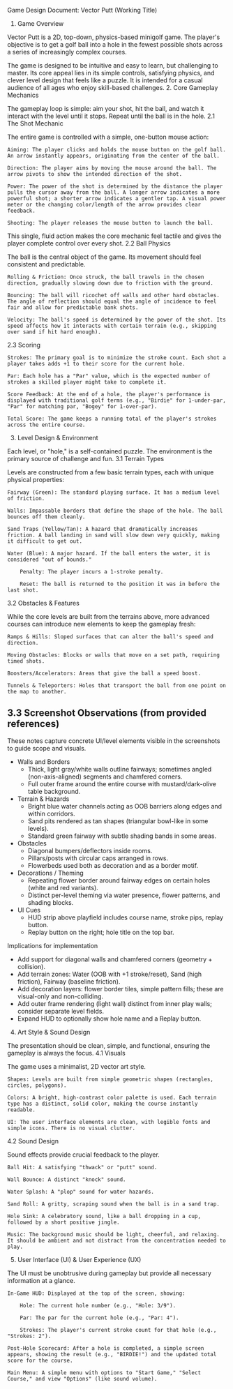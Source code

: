 Game Design Document: Vector Putt (Working Title)
1. Game Overview

Vector Putt is a 2D, top-down, physics-based minigolf game. The player's objective is to get a golf ball into a hole in the fewest possible shots across a series of increasingly complex courses.

The game is designed to be intuitive and easy to learn, but challenging to master. Its core appeal lies in its simple controls, satisfying physics, and clever level design that feels like a puzzle. It is intended for a casual audience of all ages who enjoy skill-based challenges.
2. Core Gameplay Mechanics

The gameplay loop is simple: aim your shot, hit the ball, and watch it interact with the level until it stops. Repeat until the ball is in the hole.
2.1 The Shot Mechanic

The entire game is controlled with a simple, one-button mouse action:

    Aiming: The player clicks and holds the mouse button on the golf ball. An arrow instantly appears, originating from the center of the ball.

    Direction: The player aims by moving the mouse around the ball. The arrow pivots to show the intended direction of the shot.

    Power: The power of the shot is determined by the distance the player pulls the cursor away from the ball. A longer arrow indicates a more powerful shot; a shorter arrow indicates a gentler tap. A visual power meter or the changing color/length of the arrow provides clear feedback.

    Shooting: The player releases the mouse button to launch the ball.

This single, fluid action makes the core mechanic feel tactile and gives the player complete control over every shot.
2.2 Ball Physics

The ball is the central object of the game. Its movement should feel consistent and predictable.

    Rolling & Friction: Once struck, the ball travels in the chosen direction, gradually slowing down due to friction with the ground.

    Bouncing: The ball will ricochet off walls and other hard obstacles. The angle of reflection should equal the angle of incidence to feel fair and allow for predictable bank shots.

    Velocity: The ball's speed is determined by the power of the shot. Its speed affects how it interacts with certain terrain (e.g., skipping over sand if hit hard enough).

2.3 Scoring

    Strokes: The primary goal is to minimize the stroke count. Each shot a player takes adds +1 to their score for the current hole.

    Par: Each hole has a "Par" value, which is the expected number of strokes a skilled player might take to complete it.

    Score Feedback: At the end of a hole, the player's performance is displayed with traditional golf terms (e.g., "Birdie" for 1-under-par, "Par" for matching par, "Bogey" for 1-over-par).

    Total Score: The game keeps a running total of the player's strokes across the entire course.

3. Level Design & Environment

Each level, or "hole," is a self-contained puzzle. The environment is the primary source of challenge and fun.
3.1 Terrain Types

Levels are constructed from a few basic terrain types, each with unique physical properties:

    Fairway (Green): The standard playing surface. It has a medium level of friction.

    Walls: Impassable borders that define the shape of the hole. The ball bounces off them cleanly.

    Sand Traps (Yellow/Tan): A hazard that dramatically increases friction. A ball landing in sand will slow down very quickly, making it difficult to get out.

    Water (Blue): A major hazard. If the ball enters the water, it is considered "out of bounds."

        Penalty: The player incurs a 1-stroke penalty.

        Reset: The ball is returned to the position it was in before the last shot.

3.2 Obstacles & Features

While the core levels are built from the terrains above, more advanced courses can introduce new elements to keep the gameplay fresh:

    Ramps & Hills: Sloped surfaces that can alter the ball's speed and direction.

    Moving Obstacles: Blocks or walls that move on a set path, requiring timed shots.

    Boosters/Accelerators: Areas that give the ball a speed boost.

    Tunnels & Teleporters: Holes that transport the ball from one point on the map to another.

## 3.3 Screenshot Observations (from provided references)

These notes capture concrete UI/level elements visible in the screenshots to guide scope and visuals.

- Walls and Borders
  - Thick, light gray/white walls outline fairways; sometimes angled (non-axis-aligned) segments and chamfered corners.
  - Full outer frame around the entire course with mustard/dark-olive table background.
- Terrain & Hazards
  - Bright blue water channels acting as OOB barriers along edges and within corridors.
  - Sand pits rendered as tan shapes (triangular bowl-like in some levels).
  - Standard green fairway with subtle shading bands in some areas.
- Obstacles
  - Diagonal bumpers/deflectors inside rooms.
  - Pillars/posts with circular caps arranged in rows.
  - Flowerbeds used both as decoration and as a border motif.
- Decorations / Theming
  - Repeating flower border around fairway edges on certain holes (white and red variants).
  - Distinct per-level theming via water presence, flower patterns, and shading blocks.
- UI Cues
  - HUD strip above playfield includes course name, stroke pips, replay button.
  - Replay button on the right; hole title on the top bar.

Implications for implementation
- Add support for diagonal walls and chamfered corners (geometry + collision).
- Add terrain zones: Water (OOB with +1 stroke/reset), Sand (high friction), Fairway (baseline friction).
- Add decoration layers: flower border tiles, simple pattern fills; these are visual-only and non-colliding.
- Add outer frame rendering (light wall) distinct from inner play walls; consider separate level fields.
- Expand HUD to optionally show hole name and a Replay button.

4. Art Style & Sound Design

The presentation should be clean, simple, and functional, ensuring the gameplay is always the focus.
4.1 Visuals

The game uses a minimalist, 2D vector art style.

    Shapes: Levels are built from simple geometric shapes (rectangles, circles, polygons).

    Colors: A bright, high-contrast color palette is used. Each terrain type has a distinct, solid color, making the course instantly readable.

    UI: The user interface elements are clean, with legible fonts and simple icons. There is no visual clutter.

4.2 Sound Design

Sound effects provide crucial feedback to the player.

    Ball Hit: A satisfying "thwack" or "putt" sound.

    Wall Bounce: A distinct "knock" sound.

    Water Splash: A "plop" sound for water hazards.

    Sand Roll: A gritty, scraping sound when the ball is in a sand trap.

    Hole Sink: A celebratory sound, like a ball dropping in a cup, followed by a short positive jingle.

    Music: The background music should be light, cheerful, and relaxing. It should be ambient and not distract from the concentration needed to play.

5. User Interface (UI) & User Experience (UX)

The UI must be unobtrusive during gameplay but provide all necessary information at a glance.

    In-Game HUD: Displayed at the top of the screen, showing:

        Hole: The current hole number (e.g., "Hole: 3/9").

        Par: The par for the current hole (e.g., "Par: 4").

        Strokes: The player's current stroke count for that hole (e.g., "Strokes: 2").

    Post-Hole Scorecard: After a hole is completed, a simple screen appears, showing the result (e.g., "BIRDIE!") and the updated total score for the course.

    Main Menu: A simple menu with options to "Start Game," "Select Course," and view "Options" (like sound volume).